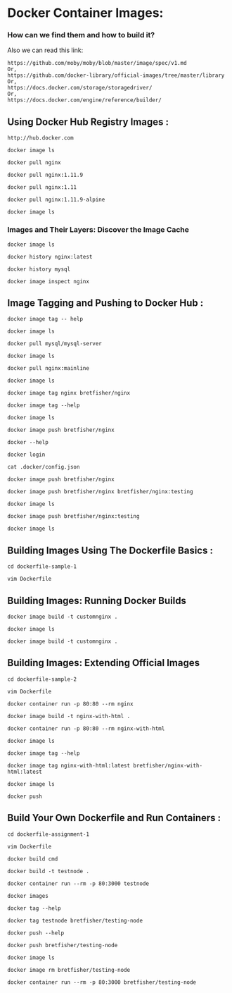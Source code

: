 # Docker Container Images:
### How can we find them and how to build it?

Also we can read this link:
```
https://github.com/moby/moby/blob/master/image/spec/v1.md
Or,
https://github.com/docker-library/official-images/tree/master/library
Or,
https://docs.docker.com/storage/storagedriver/
Or,
https://docs.docker.com/engine/reference/builder/
```

## Using Docker Hub Registry Images :
```
http://hub.docker.com

docker image ls

docker pull nginx

docker pull nginx:1.11.9

docker pull nginx:1.11

docker pull nginx:1.11.9-alpine

docker image ls
```
### Images and Their Layers: Discover the Image Cache
```
docker image ls

docker history nginx:latest

docker history mysql

docker image inspect nginx
```
## Image Tagging and Pushing to Docker Hub :
```
docker image tag -- help

docker image ls

docker pull mysql/mysql-server

docker image ls

docker pull nginx:mainline

docker image ls

docker image tag nginx bretfisher/nginx

docker image tag --help

docker image ls

docker image push bretfisher/nginx

docker --help

docker login

cat .docker/config.json

docker image push bretfisher/nginx

docker image push bretfisher/nginx bretfisher/nginx:testing

docker image ls

docker image push bretfisher/nginx:testing

docker image ls
```
## Building Images Using The Dockerfile Basics :
```
cd dockerfile-sample-1

vim Dockerfile
```

## Building Images: Running Docker Builds
```
docker image build -t customnginx .

docker image ls

docker image build -t customnginx .
```
## Building Images: Extending Official Images
```
cd dockerfile-sample-2

vim Dockerfile

docker container run -p 80:80 --rm nginx

docker image build -t nginx-with-html .

docker container run -p 80:80 --rm nginx-with-html

docker image ls

docker image tag --help

docker image tag nginx-with-html:latest bretfisher/nginx-with-html:latest

docker image ls

docker push
```
## Build Your Own Dockerfile and Run Containers :
```
cd dockerfile-assignment-1

vim Dockerfile

docker build cmd

docker build -t testnode .

docker container run --rm -p 80:3000 testnode

docker images

docker tag --help

docker tag testnode bretfisher/testing-node

docker push --help

docker push bretfisher/testing-node

docker image ls

docker image rm bretfisher/testing-node

docker container run --rm -p 80:3000 bretfisher/testing-node
```


